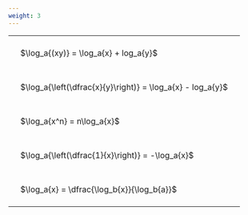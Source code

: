 ```yaml
---
weight: 3
---
```


<style type="text/css">
#T_81fca th.col_heading {
  text-align: left;
  font-size: 1em;
}
#T_81fca td {
  text-align: left;
  font-size: 1em;
  padding: 1.5em;
}
</style>
<table id="T_81fca">
  <thead>
  </thead>
  <tbody>
    <tr>
      <td id="T_81fca_row0_col0" class="data row0 col0" >$\log_a{(xy)} = \log_a{x} + log_a{y}$</td>
    </tr>
    <tr>
      <td id="T_81fca_row1_col0" class="data row1 col0" >$\log_a{\left(\dfrac{x}{y}\right)} = \log_a{x} - log_a{y}$</td>
    </tr>
    <tr>
      <td id="T_81fca_row2_col0" class="data row2 col0" >$\log_a{x^n} = n\log_a{x}$</td>
    </tr>
    <tr>
      <td id="T_81fca_row3_col0" class="data row3 col0" >$\log_a{\left(\dfrac{1}{x}\right)} = -\log_a{x}$</td>
    </tr>
    <tr>
      <td id="T_81fca_row4_col0" class="data row4 col0" >$\log_a{x} = \dfrac{\log_b{x}}{\log_b{a}}$</td>
    </tr>
  </tbody>
</table>
